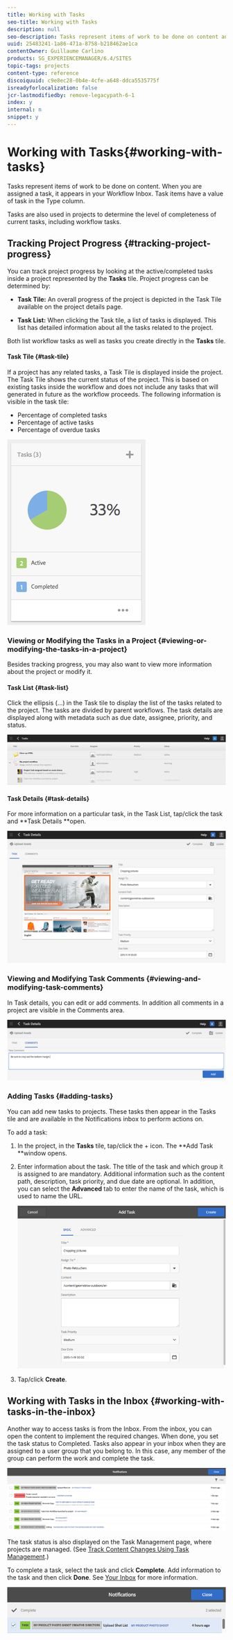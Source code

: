 ```yaml
---
title: Working with Tasks
seo-title: Working with Tasks
description: null
seo-description: Tasks represent items of work to be done on content and are used in projects to determine the level of completeness of current tasks
uuid: 25483241-1a86-471a-8758-b218462ae1ca
contentOwner: Guillaume Carlino
products: SG_EXPERIENCEMANAGER/6.4/SITES
topic-tags: projects
content-type: reference
discoiquuid: c9e8ec28-0b4e-4cfe-a648-ddca5535775f
isreadyforlocalization: false
jcr-lastmodifiedby: remove-legacypath-6-1
index: y
internal: n
snippet: y
---
```


# Working with Tasks{#working-with-tasks}

Tasks represent items of work to be done on content. When you are assigned a task, it appears in your Workflow Inbox. Task items have a value of task in the Type column.

Tasks are also used in projects to determine the level of completeness of current tasks, including workflow tasks.

## Tracking Project Progress {#tracking-project-progress}

You can track project progress by looking at the active/completed tasks inside a project represented by the **Tasks** tile. Project progress can be determined by:

* **Task Tile:** An overall progress of the project is depicted in the Task Tile available on the project details page.  

* **Task List:** When clicking the Task tile, a list of tasks is displayed. This list has detailed information about all the tasks related to the project.

Both list workflow tasks as well as tasks you create directly in the **Tasks** tile. 

#### Task Tile {#task-tile}

If a project has any related tasks, a Task Tile is displayed inside the project. The Task Tile shows the current status of the project. This is based on existing tasks inside the workflow and does not include any tasks that will generated in future as the workflow proceeds. The following information is visible in the task tile:

* Percentage of completed tasks  
* Percentage of active tasks
* Percentage of overdue tasks

![](assets/chlimage_1-115.png)

### Viewing or Modifying the Tasks in a Project {#viewing-or-modifying-the-tasks-in-a-project}

Besides tracking progress, you may also want to view more information about the project or modify it.

#### Task List {#task-list}

Click the ellipsis (...) in the Task tile to display the list of the tasks related to the project. The tasks are divided by parent workflows. The task details are displayed along with metadata such as due date, assignee, priority, and status.

![](assets/chlimage_1-116.png)

#### Task Details {#task-details}

For more information on a particular task, in the Task List, tap/click the task and **Task Details **open.

![](assets/chlimage_1-117.png)

### Viewing and Modifying Task Comments {#viewing-and-modifying-task-comments}

In Task details, you can edit or add comments. In addition all comments in a project are visible in the Comments area.

![](assets/chlimage_1-118.png)

### Adding Tasks {#adding-tasks}

You can add new tasks to projects. These tasks then appear in the Tasks tile and are available in the Notifications inbox to perform actions on.

To add a task:

1. In the project, in the **Tasks** tile, tap/click the + icon. The **Add Task **window opens.
1. Enter information about the task. The title of the task and which group it is assigned to are mandatory. Additional information such as the content path, description, task priority, and due date are optional. In addition, you can select the **Advanced** tab to enter the name of the task, which is used to name the URL.

   ![](assets/chlimage_1-119.png)

1. Tap/click **Create**.

## Working with Tasks in the Inbox {#working-with-tasks-in-the-inbox}

Another way to access tasks is from the Inbox. From the inbox, you can open the content to implement the required changes. When done, you set the task status to Completed. Tasks also appear in your inbox when they are assigned to a user group that you belong to. In this case, any member of the group can perform the work and complete the task.

![](assets/chlimage_1-120.png)

The task status is also displayed on the Task Management page, where projects are managed. (See [Track Content Changes Using Task Management](../../administering/using/task-manager.md).)

To complete a task, select the task and click **Complete**. Add information to the task and then click **Done**. See [Your Inbox](../../authoring/using/inbox.md) for more information.

![](assets/chlimage_1-121.png)

<!-- 

Comment Type: draft

<h3>Viewing or Modifying Your Tasks in the Inbox</h3>

 -->

<!-- 

Comment Type: remark
Last Modified By: Alva Ware-Bevacqui (alvawb)
Last Modified Date: 2018-02-02T12:33:25.094-0500

<p>Subsequent procedure/section is classic UI, I think. mark as draft for now. doesn't seem to have equivalent in touch ui.</p>

 -->

<!-- 

Comment Type: draft

<p>The Inbox console lists the work items that are assigned to you or to a user group to which you belong. The columns of the list provide information about the workflow and the work item:</p> 
<ul> 
 <li><strong>Name</strong>: The name of the work item. This generic title typically indicates the type of work that is required of you. </li> 
 <li><strong>Status</strong>: Whether the task is active or inactive.</li> 
 <li><strong>Assign to:</strong> The user or group to whom the work item has been delegated.</li> 
 <li><strong>Content Path</strong>: The path of the page that requires work.</li> 
 <li><strong>Description</strong>: More information on the task.</li> 
 <li><strong>Task Priority</strong>: The priority level - low, medium, high.</li> 
 <li><strong>Workflow Title:</strong> The title of the workflow that the initiator of the workflow provided. Workflows can include no title. </li> 
 <li><strong>Current Assignee:</strong> </li> 
 <li><strong>Start Time:</strong> The time at which the work item was assigned.</li> 
</ul> 
<p>The following procedure describe how to open the Inbox console.</p>

 -->

<!-- 

Comment Type: draft

<ol>
 <li><p>On the AEM home page, click Tools.</p> </li>
 <li><p>In the Tasks area, click Inbox.</p> </li>
</ol>

 -->


